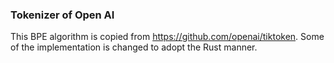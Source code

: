 ### Tokenizer of Open AI
This BPE algorithm is copied from https://github.com/openai/tiktoken.
Some of the implementation is changed to adopt the Rust manner. 